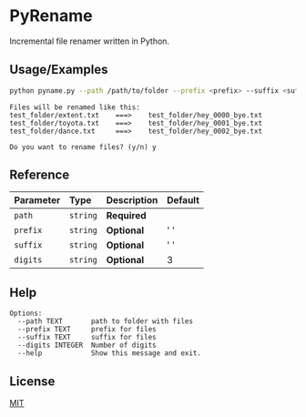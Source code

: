 
# PyRename

Incremental file renamer written in Python. 


## Usage/Examples

```bash
python pyname.py --path /path/to/folder --prefix <prefix> --suffix <suffix> --digits <zero padding>
```

```
Files will be renamed like this:
test_folder/extent.txt    ===>    test_folder/hey_0000_bye.txt
test_folder/toyota.txt    ===>    test_folder/hey_0001_bye.txt
test_folder/dance.txt     ===>    test_folder/hey_0002_bye.txt

Do you want to rename files? (y/n) y
```

## Reference

| Parameter | Type     | Description                | Default |
| :-------- | :------- | :------------------------- | :------ |
| `path`    | `string` | **Required**               |         |
| `prefix`  | `string` | **Optional**               |' '      |
| `suffix`  | `string` | **Optional**               |' '      |
| `digits`  | `string` | **Optional**               | 3       |

## Help
```
Options:
  --path TEXT       path to folder with files
  --prefix TEXT     prefix for files
  --suffix TEXT     suffix for files
  --digits INTEGER  Number of digits
  --help            Show this message and exit.
```

## License

[MIT](https://choosealicense.com/licenses/mit/)

